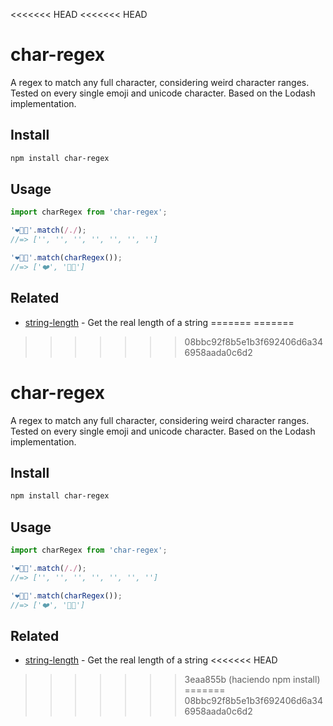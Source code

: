 <<<<<<< HEAD
<<<<<<< HEAD
# char-regex

A regex to match any full character, considering weird character ranges. Tested on every single emoji and unicode character. Based on the Lodash implementation.

## Install

```sh
npm install char-regex
```

## Usage

```js
import charRegex from 'char-regex';

'❤️👊🏽'.match(/./);
//=> ['', '', '', '', '', '', '']

'❤️👊🏽'.match(charRegex());
//=> ['❤️', '👊🏽']
```

## Related

- [string-length](https://github.com/sindresorhus/string-length) - Get the real length of a string
=======
=======
>>>>>>> 08bbc92f8b5e1b3f692406d6a346958aada0c6d2
# char-regex

A regex to match any full character, considering weird character ranges. Tested on every single emoji and unicode character. Based on the Lodash implementation.

## Install

```sh
npm install char-regex
```

## Usage

```js
import charRegex from 'char-regex';

'❤️👊🏽'.match(/./);
//=> ['', '', '', '', '', '', '']

'❤️👊🏽'.match(charRegex());
//=> ['❤️', '👊🏽']
```

## Related

- [string-length](https://github.com/sindresorhus/string-length) - Get the real length of a string
<<<<<<< HEAD
>>>>>>> 3eaa855b (haciendo npm install)
=======
>>>>>>> 08bbc92f8b5e1b3f692406d6a346958aada0c6d2
